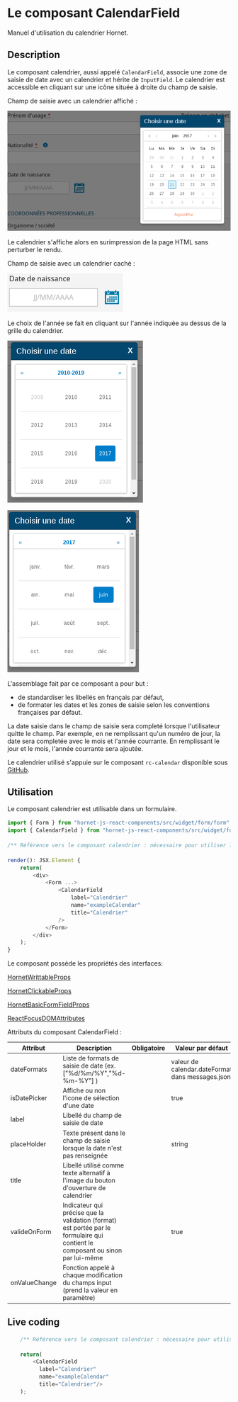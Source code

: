 # Le composant CalendarField

Manuel d'utilisation du calendrier Hornet.

## Description

Le composant calendrier, aussi appelé `CalendarField`, associe une zone de saisie de date avec un calendrier et hérite de `InputField`. Le calendrier est accessible en cliquant sur une icône située à droite du champ de saisie.

Champ de saisie avec un calendrier affiché :

![calendrier affiché](../sources/form/calendar-field/calendrier.png)

Le calendrier s'affiche alors en surimpression de la page HTML sans perturber le rendu.

Champ de saisie avec un calendrier caché :

![calendrier caché](../sources/form/calendar-field/date-saisie.png)

Le choix de l'année se fait en cliquant sur l'année indiquée au dessus de la grille du calendrier.

![calendrier affiché](../sources/form/calendar-field/calendrier-annee.png)

![calendrier affiché](../sources/form/calendar-field/calendrier-mois.png)

L'assemblage fait par ce composant a pour but :

- de standardiser les libellés en français par défaut,
- de formater les dates et les zones de saisie selon les conventions françaises par défaut.

La date saisie dans le champ de saisie sera completé lorsque l'utilisateur quitte le champ.
Par exemple, en ne remplissant qu'un numéro de jour, la date sera completée avec le mois et l'année courrante.
En remplissant le jour et le mois, l'année courrante sera ajoutée.

Le calendrier utilisé s'appuie sur le composant `rc-calendar` disponible sous [GitHub](https://github.com/react-component/calendar).

## Utilisation

Le composant calendrier est utilisable dans un formulaire.

```javascript
import { Form } from "hornet-js-react-components/src/widget/form/form";
import { CalendarField } from "hornet-js-react-components/src/widget/form/calendar-field";

/** Référence vers le composant calendrier : nécessaire pour utiliser la fonction setAttribute(). */

render(): JSX.Element {
    return(
        <div>
            <Form ...>
                <CalendarField
                    label="Calendrier"
                    name="exampleCalendar"
                    title="Calendrier"
                />
            </Form>
        </div>
    );
}
```

Le composant possède les propriétés des interfaces:

[HornetWrittableProps](/hornetshowroom/composant/page/hornet-js/composants/hornet-component-props)

[HornetClickableProps](/hornetshowroom/composant/page/hornet-js/composants/hornet-component-props)

[HornetBasicFormFieldProps](/hornetshowroom/composant/page/hornet-js/composants/hornet-component-props)

[ReactFocusDOMAttributes](/hornetshowroom/composant/page/hornet-js/composants/hornet-component-props)

Attributs du composant CalendarField :

| Attribut | Description | Obligatoire |Valeur par défaut | Type |
| -------- | ----------- | ----------------- |----------------- |----------------- |
| dateFormats | Liste de formats de saisie de date (ex. \["%d/%m/%Y","%d-%m-%Y"\] ) || valeur de calendar.dateFormat dans messages.json |array[string]|
| isDatePicker | Affiche ou non l'icone de sélection d'une date  || true |boolean|
| label | Libellé du champ de saisie de date ||| string |
| placeHolder | Texte présent dans le champ de saisie lorsque la date n'est pas renseignée ||string|
| title | Libellé utilisé comme texte alternatif à l'image du bouton d'ouverture de calendrier  |  ||string|
| valideOnForm | Indicateur qui précise que la validation (format) est portée par le formulaire qui contient le composant ou sinon par lui-même | |true |boolean|
| onValueChange | Fonction appelé à chaque modification du champs input (prend la valeur en paramètre) | ||(value: string) => void|


## Live coding

```javascript showroom
	/** Référence vers le composant calendrier : nécessaire pour utiliser la fonction setAttribute(). */

    return(
        <CalendarField
		  label="Calendrier"
		  name="exampleCalendar"
		  title="Calendrier"/>
    );
```